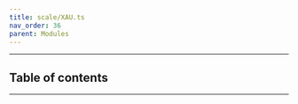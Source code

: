 ```yaml
---
title: scale/XAU.ts
nav_order: 36
parent: Modules
---
```


---

<h2 class="text-delta">Table of contents</h2>

---
